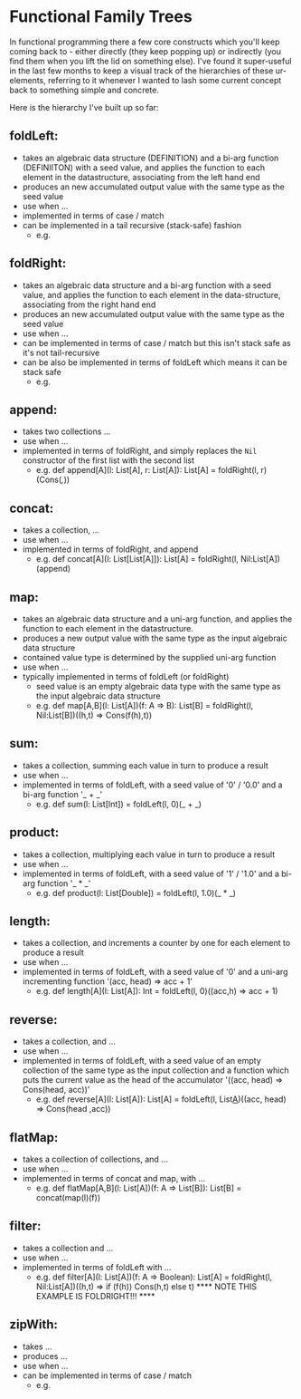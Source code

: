# Functional Family Trees

In functional programming there a few core constructs which you'll keep coming back to - either directly (they keep popping up) or indirectly (you find them when you lift the lid on something else).  I've found it super-useful in the last few months to keep a visual track of the hierarchies of these ur-elements, referring to it whenever I wanted to lash some current concept back to something simple and concrete.

Here is the hierarchy I've built up so far:

## foldLeft: 
- takes an algebraic data structure (DEFINITION) and a bi-arg function (DEFINIITON) with a seed value, and applies the function to each element in the datastructure, associating from the left hand end
- produces an new accumulated output value with the same type as the seed value
- use when ...
- implemented in terms of case / match
- can be implemented in a tail recursive (stack-safe) fashion
  - e.g. 

## foldRight:
- takes an algebraic data structure and a bi-arg function with a seed value, and applies the function to each element in the data-structure, associating from the right hand end
- produces an new accumulated output value with the same type as the seed value
- use when ...
- can be implemented in terms of case / match but this isn't stack safe as it's not tail-recursive
- can be also be implemented in terms of foldLeft which means it can be stack safe
  - e.g. 

##  append:
- takes two collections ...
- use when ...
- implemented in terms of foldRight, and simply replaces the `Nil` constructor of the first list with the second list
  - e.g. def append[A](l: List[A], r: List[A]): List[A] = foldRight(l, r)(Cons(_,_))

## concat:
- takes a collection, ...
- use when ...
- implemented in terms of foldRight, and append
  - e.g. def concat[A](l: List[List[A]]): List[A] = foldRight(l, Nil:List[A])(append)
	 
## map:
- takes an algebraic data structure and a uni-arg function, and applies the function to each element in the datastructure.
- produces a new output value with the same type as the input algebraic data structure
- contained value type is determined by the supplied uni-arg function
- use when ...
- typically implemented in terms of foldLeft (or foldRight)
  - seed value is an empty algebraic data type with the same type as the input algebraic data structure
  - e.g. def map[A,B](l: List[A])(f: A => B): List[B] = foldRight(l, Nil:List[B])((h,t) => Cons(f(h),t))

## sum:
- takes a collection, summing each value in turn to produce a result
- use when ...
- implemented in terms of foldLeft, with a seed value of '0' / '0.0' and a bi-arg function '_ + _'
  - e.g. def sum(l: List[Int]) = foldLeft(l, 0)(_ + _)

## product:
- takes a collection, multiplying each value in turn to produce a result
- use when ...
- implemented in terms of foldLeft, with a seed value of '1' / '1.0' and a bi-arg function '_ * _' 
  - e.g. def product(l: List[Double]) = foldLeft(l, 1.0)(_ * _)

## length:
- takes a collection, and increments a counter by one for each element to produce a result
- use when ...
- implemented in terms of foldLeft, with a seed value of '0' and a uni-arg incrementing function '(acc, head) => acc + 1' 
  - e.g. def length[A](l: List[A]): Int = foldLeft(l, 0)((acc,h) => acc + 1)

## reverse:
- takes a collection, and ...
- use when ...
- implemented in terms of foldLeft, with a seed value of an empty collection of the same type as the input collection and a function which puts the current value as the head of the accumulator '((acc, head) => Cons(head, acc))'
  - e.g. def reverse[A](l: List[A]): List[A] = foldLeft(l, List[A]())((acc, head) => Cons(head ,acc))

## flatMap:
- takes a collection of collections, and ...
- use when ...
- implemented in terms of concat and map, with ...
  - e.g. def flatMap[A,B](l: List[A])(f: A => List[B]): List[B] = concat(map(l)(f))

## filter:
- takes a collection and ...
- use when ...
- implemented in terms of foldLeft with ...
  - e.g. def filter[A](l: List[A])(f: A => Boolean): List[A] = foldRight(l, Nil:List[A])((h,t) => if (f(h)) Cons(h,t) else t)  **** NOTE THIS EXAMPLE IS FOLDRIGHT!!! ****

## zipWith:
  - takes ...
  - produces ...
  - use when ...
  - can be implemented in terms of case / match
    - e.g. 






